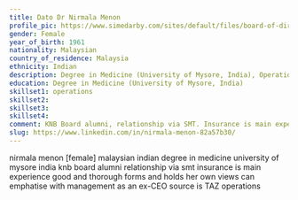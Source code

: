 ```yaml
---
title: Dato Dr Nirmala Menon
profile_pic: https://www.simedarby.com/sites/default/files/board-of-directors/datodrnirmala2020.png
gender: Female
year_of_birth: 1961
nationality: Malaysian
country_of_residence: Malaysia
ethnicity: Indian
description: Degree in Medicine (University of Mysore, India), Operations
education: Degree in Medicine (University of Mysore, India)
skillset1: operations
skillset2: 
skillset3: 
skillset4:
comment: KNB Board alumni, relationship via SMT. Insurance is main experience. Good and thorough, forms and holds her own views, can empathise with management as an ex-CEO (source is TAZ).
slug: https://www.linkedin.com/in/nirmala-menon-82a57b30/
---
```


nirmala menon [female] malaysian indian degree in medicine university of mysore india knb board alumni relationship via smt insurance is main experience good and thorough forms and holds her own views can emphatise with management as an ex-CEO source is TAZ operations